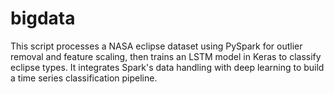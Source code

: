 # bigdata
This script processes a NASA eclipse dataset using PySpark for outlier removal and feature scaling, then trains an LSTM model in Keras to classify eclipse types. It integrates Spark's data handling with deep learning to build a time series classification pipeline.
